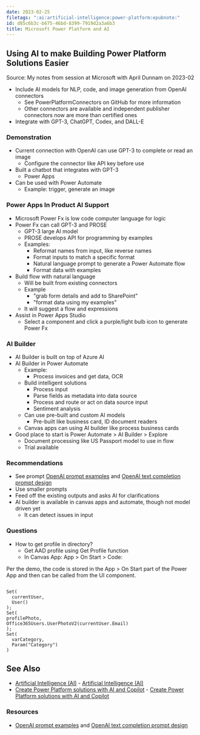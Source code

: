 ```yaml
---
date: 2023-02-25
filetags: ":ai:artificial-intelligence:power-platform:epubnote:"
id: d85c6b3c-b675-46bd-8399-7919d2a3a6b3
title: Microsoft Power Platform and AI
---
```


## Using AI to make Building Power Platform Solutions Easier

Source: My notes from session at Microsoft with April Dunnam on 2023-02

- Include AI models for NLP, code, and image generation from OpenAI
  connectors
  - See PowerPlatformConnectors on GitHub for more information
  - Other connectors are available and independent publisher connectors
    now are more than certified ones
- Integrate with GPT-3, ChatGPT, Codex, and DALL-E

### Demonstration

- Current connection with OpenAI can use GPT-3 to complete or read an
  image
  - Configure the connector like API key before use
- Built a chatbot that integrates with GPT-3
  - Power Apps
- Can be used with Power Automate
  - Example: trigger, generate an image

### Power Apps In Product AI Support

- Microsoft Power Fx is low code computer language for logic
- Power Fx can call GPT-3 and PROSE
  - GPT-3 large AI model
  - PROSE develops API for programming by examples
  - Examples:
    - Reformat names from input, like reverse names
    - Format inputs to match a specific format
    - Natural language prompt to generate a Power Automate flow
    - Format data with examples
- Build flow with natural language
  - Will be built from existing connectors
  - Example
    - "grab form details and add to SharePoint"
    - "format data using my examples"
  - It will suggest a flow and expressions
- Assist in Power Apps Studio
  - Select a component and click a purple/light bulb icon to generate
    Power Fx

### AI Builder

- AI Builder is built on top of Azure AI
- AI Builder in Power Automate
  - Example:
    - Process invoices and get data, OCR
  - Build intelligent solutions
    - Process input
    - Parse fields as metadata into data source
    - Process and route or act on data source input
    - Sentiment analysis
  - Can use pre-built and custom AI models
    - Pre-built like business card, ID document readers
  - Canvas apps can using AI builder like process business cards
- Good place to start is Power Automate \> AI Builder \> Explore
  - Document processing like US Passport model to use in flow
  - Trial available

### Recommendations

- See prompt [OpenAI prompt
  examples](https://platform.openai.com/examples) and [OpenAI text
  completion prompt
  design](https://platform.openai.com/docs/guides/completion)
- Use smaller prompts
- Feed off the existing outputs and asks AI for clarifications
- AI builder is available in canvas apps and automate, though not model
  driven yet
  - It can detect issues in input

### Questions

- How to get profile in directory?
  - Get AAD profile using Get Profile function
  - In Canvas App: App \> On Start \> Code:

Per the demo, the code is stored in the App \> On Start part of the
Power App and then can be called from the UI component.

``` powerfx

Set(
  currentUser,
  User()
);
Set(
profilePhoto,
Office365Users.UserPhotoV2(currentUser.Email)
);
Set(
  varCategory,
  Param("Category")
)

```

## See Also

- [Artificial Intelligence
  (AI)](../006-3-tech-ai-artificial-intelligence) - [Artificial
  Intelligence (AI)](id:bfe7af6c-9a91-4f3e-a98c-60ed67b8285a)
- [Create Power Platform solutions with AI and
  Copilot](../005-tech-microsoft-power-platform-ai-solutions-and-copilot) -
  [Create Power Platform solutions with AI and
  Copilot](id:09ea5ea0-19da-40ca-bb27-f78ed8938e2f)

### Resources

- [OpenAI prompt examples](https://platform.openai.com/examples) and
  [OpenAI text completion prompt
  design](https://platform.openai.com/docs/guides/completion)
